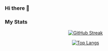 ### Hi there 👋

<!--
**akshpnwr/akshpnwr** is a ✨ _special_ ✨ repository because its `README.md` (this file) appears on your GitHub profile.

Here are some ideas to get you started:

- 🔭 I’m currently working on ...
- 🌱 I’m currently learning ...
- 👯 I’m looking to collaborate on ...
- 🤔 I’m looking for help with ...
- 💬 Ask me about ...
- 📫 How to reach me:
- 😄 Pronouns: ...
- ⚡ Fun fact: ...
-->


### My Stats 

<div align="center"> 
  
[![GitHub Streak](http://github-readme-streak-stats.herokuapp.com?user=akshpnwr&theme=dark&background=000000)](https://git.io/streak-stats)


[![Top Langs](https://github-readme-stats.vercel.app/api/top-langs/?username=akshpnwr&layout=compact&theme=vision-friendly-dark)](https://github.com/anuraghazra/github-readme-stats)
  
</div>
